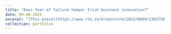 ```yaml
---
title: "Does fear of failure hamper Irish business innovation?"
date: 09-06-2022
excerpt: "[This piece](https://www.rte.ie/brainstorm/2022/0609/1303758-ireland-business-innovation-success-failure/) disseminates the main findings from a published report analysing the Irish innovation ecosystem. [This report](https://www.ucc.ie/en/srerc/research/innovationinirelandcanwefailbetter/) uses the insights from major stakeholders, across a wide range of industries/sectors, alongside rigourous conceptual analysis to highlight ways in which the Irish innovation ecosystem can evolve and become better equipped to handle the challenges of an ever-changing world. <br/><img src='/images/SRERC Cover.png'>"
collection: portfolio
---
```


